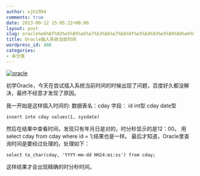 ```yaml
---
author: xjh1994
comments: true
date: 2013-09-12 15:05:22+00:00
layout: post
slug: oracle%e6%8f%92%e5%85%a5%e7%b3%bb%e7%bb%9f%e5%bd%93%e5%89%8d%e6%97%b6%e9%97%b4
title: Oracle插入系统当前时间
wordpress_id: 486
categories:
- 未分类
---
```


[![oracle](http://bcs.duapp.com/blogxjh/blog/cem0MNTWB1s66.jpg)](http://bcs.duapp.com/blogxjh/blog/cem0MNTWB1s66.jpg)

初学Oracle，今天在尝试插入系统当前时间的时候出现了问题，百度好久都没解决，最终不经意才发现了原因。

我一开始是这样插入时间的:
数据表名：cday
字段：
id int型
cday date型

    
    insert into cday values(1, sysdate)


然后在结果中查看时间，发现只有年月日是对的，时分秒显示的是12：00。
用select cday from cday where id = 1;结果也是一样。
最后才知道，Oracle里查询时间是要经过处理的。处理如下：

    
    select to_char(cday, 'YYYY-mm-dd HH24:mi:ss') from cday;


这样结果才会出现精确的时分秒时间。
